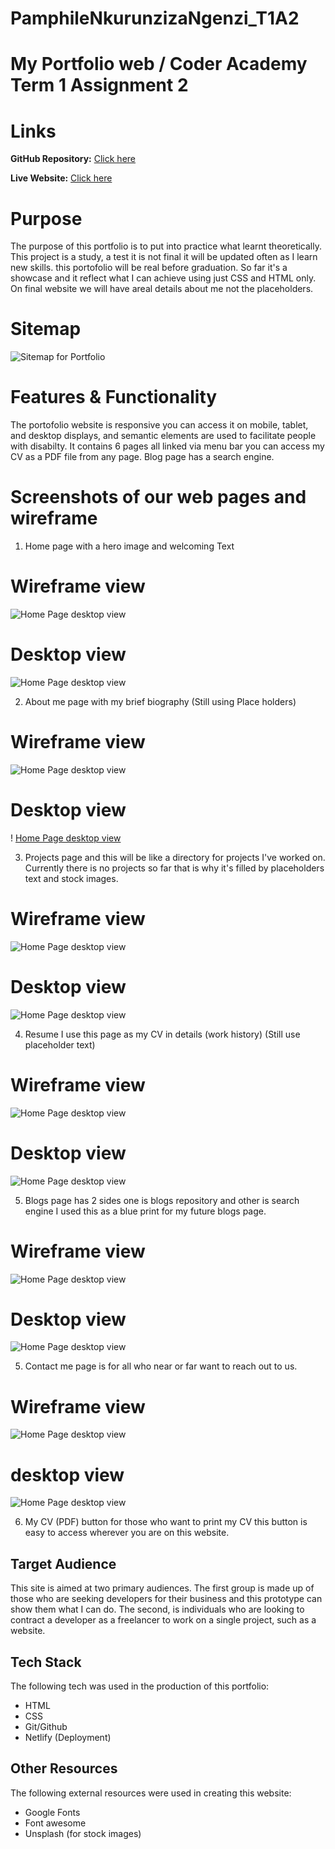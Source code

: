 # PamphileNkurunzizaNgenzi_T1A2

# My Portfolio web / Coder Academy Term 1 Assignment 2

# Links

**GitHub Repository:** [Click here](https://github.com/ngupange/PamphileNkurunzizaNgenzi_T1A2)

**Live Website:** [Click here](https://upbeat-edison-7ddccb.netlify.app/index.html/)

# Purpose

The purpose of this portfolio is to put into practice what learnt theoretically. This project is a study, a test it is not final it will be updated often as I learn new skills. this portofolio will be real before graduation. So far it's a showcase and it reflect what I can achieve using just CSS and HTML only. On final website we will have areal details about me not the placeholders.

# Sitemap

![Sitemap for Portfolio](docs/Site_Map.png)

# Features & Functionality

The portofolio website is responsive you can access it on mobile, tablet, and desktop displays, and semantic elements are used to facilitate people with disabilty. It contains 6 pages all linked via menu bar you can access my CV as a PDF file from any page. Blog page has a search engine. 

# Screenshots of our web pages and wireframe

 1. Home page with a hero image and welcoming Text

# Wireframe view

![Home Page desktop view](docs/Home_Page.png)

 # Desktop view

![Home Page desktop view](docs/Home_Page_L.png)

 2. About me page with my brief biography (Still using Place holders)
 
 # Wireframe view

![Home Page desktop view](docs/AboutMe_Page.png)
 
 # Desktop view
!
[Home Page desktop view](docs/AboutMe_Page_L.png)

 3. Projects page and this will be like a directory for projects I've worked on. Currently there is no projects so far that is why it's filled by placeholders text and stock images.

# Wireframe view

![Home Page desktop view](docs/Project_Page.png)
 
 
 # Desktop view
![Home Page desktop view](docs/Project_Page_L.png)

4. Resume I use this page as my CV in details (work history) (Still use placeholder text)

# Wireframe view

![Home Page desktop view](docs/Resume_Page.png)
 
 # Desktop view
![Home Page desktop view](docs/Resume_Page_L.png)

5. Blogs page has 2 sides one is blogs repository and other is search engine I used this as a blue print for my future blogs page. 


# Wireframe view
![Home Page desktop view](docs/Blogs_Page.png)
 
 # Desktop view
![Home Page desktop view](docs/Blogs_Page_L.png)

5. Contact me page  is for all who near or far want to reach out to us.

# Wireframe view
![Home Page desktop view](docs/ContactMe_Page.png)

# desktop view
![Home Page desktop view](docs/ContactMe_Page_L.png)

6. My CV (PDF) button for those who want to print my CV this button is easy to access wherever you are on this website.


## Target Audience
This site is aimed at two primary audiences. The first group is made up of those who are seeking developers for their business and this prototype can show them what I can do. The second, is individuals who are looking to contract a developer as a freelancer to work on a single project, such as a website.

## Tech Stack
The following tech was used in the production of this portfolio:
- HTML
- CSS
- Git/Github
- Netlify (Deployment)

## Other Resources
The following external resources were used in creating this website:
- Google Fonts
- Font awesome
- Unsplash (for stock images)